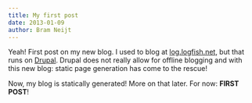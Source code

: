 ```yaml
---
title: My first post
date: 2013-01-09
author: Bram Neijt
---
```


Yeah! First post on my new blog. I used to blog at [log.logfish.net](http://log.logfish.net/), but that runs on [Drupal](http://drupal.org/). Drupal does not really allow for offline blogging and with this new blog: static page generation has come to the rescue!

Now, my blog is statically generated! More on that later. For now: __FIRST POST__!
